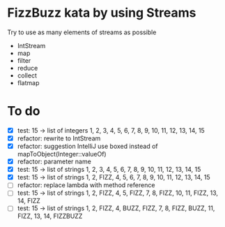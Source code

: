 # FizzBuzz kata by using Streams

Try to use as many elements of streams as possible
- IntStream
- map
- filter
- reduce
- collect
- flatmap

# To do
- [x] test: 15 -> list of integers 1, 2, 3, 4, 5, 6, 7, 8, 9, 10, 11, 12, 13, 14, 15
- [x] refactor: rewrite to IntStream
- [x] refactor: suggestion IntelliJ use boxed instead of mapToObject(Integer::valueOf)
- [x] refactor: parameter name
- [x] test: 15 -> list of strings 1, 2, 3, 4, 5, 6, 7, 8, 9, 10, 11, 12, 13, 14, 15
- [x] test: 15 -> list of strings 1, 2, FIZZ, 4, 5, 6, 7, 8, 9, 10, 11, 12, 13, 14, 15
- [ ] refactor: replace lambda with method reference
- [ ] test: 15 -> list of strings 1, 2, FIZZ, 4, 5, FIZZ, 7, 8, FIZZ, 10, 11, FIZZ, 13, 14, FIZZ
- [ ] test: 15 -> list of strings 1, 2, FIZZ, 4, BUZZ, FIZZ, 7, 8, FIZZ, BUZZ, 11, FIZZ, 13, 14, FIZZBUZZ